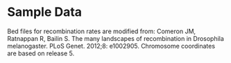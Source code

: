 # Sample Data
Bed files for recombination rates are modified from:
Comeron JM, Ratnappan R, Bailin S. The many landscapes of recombination in Drosophila melanogaster. PLoS Genet. 2012;8: e1002905.
Chromosome coordinates are based on release 5.
